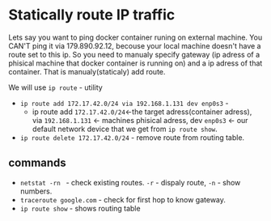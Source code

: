 # Statically route IP traffic

Lets say you want to ping docker container runing on external machine. You CAN'T ping it via 179.890.92.12, becouse your local machine doesn't have a route set to this ip. So you need to manualy specify gateway (ip adress of a phisical machine that docker container is running on) and a ip adress of that container. That is manualy(staticaly) add route.

We will use `ip route` - utility

* `ip route add 172.17.42.0/24 via 192.168.1.131 dev enp0s3` - 
	* ip route add `172.17.42.0/24`<-the target adress(container adress), via `192.168.1.131` <- machines phisical adress, dev `enp0s3` <- our default network device that we get from `ip route show`.
* `ip route delete 172.17.42.0/24` - remove route from routing table.


## commands
* `netstat -rn ` - check existing routes. `-r` - dispaly route, `-n` - show numbers.
* `traceroute google.com` - check for first hop to know gateway.
* `ip route show` - shows routing table


